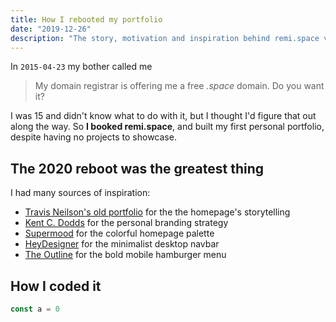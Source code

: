 ```yaml
---
title: How I rebooted my portfolio
date: "2019-12-26"
description: "The story, motivation and inspiration behind remi.space v4.0"
---
```


In `2015-04-23` my bother called me

>My domain registrar is offering me a free *.space* domain. Do you want it?

I was 15 and didn't know what to do with it, but I thought I'd figure that out along the way. So **I booked remi.space**, and built my first personal portfolio, despite having no projects to showcase.

## The 2020 reboot was the greatest thing

I had many sources of inspiration:

* [Travis Neilson's old portfolio](https://www.youtube.com/playlist?list=PLqGj3iMvMa4KeBN2krBtcO3U90_7SOl-A) for the the homepage's storytelling
* [Kent C. Dodds](https://kentcdodds.com/) for the personal branding strategy
* [Supermood](https://supermood.fr/) for the colorful homepage palette
* [HeyDesigner](https://heydesigner.com/) for the minimalist desktop navbar
* [The Outline](https://theoutline.com/) for the bold mobile hamburger menu

## How I coded it

```javascript
const a = 0
```
